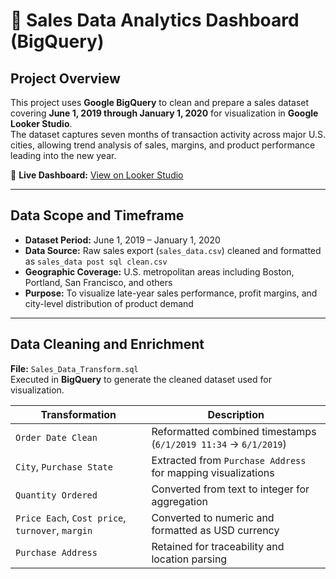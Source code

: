 # 🧾 Sales Data Analytics Dashboard (BigQuery)

## Project Overview
This project uses **Google BigQuery** to clean and prepare a sales dataset covering **June 1, 2019 through January 1, 2020** for visualization in **Google Looker Studio**.  
The dataset captures seven months of transaction activity across major U.S. cities, allowing trend analysis of sales, margins, and product performance leading into the new year.

🔗 **Live Dashboard:** [View on Looker Studio](https://lookerstudio.google.com/reporting/38e92f7a-6e6c-4cd4-8923-e8b01015def8)

---

## Data Scope and Timeframe
- **Dataset Period:** June 1, 2019 – January 1, 2020  
- **Data Source:** Raw sales export (`sales_data.csv`) cleaned and formatted as `sales_data post sql clean.csv`  
- **Geographic Coverage:** U.S. metropolitan areas including Boston, Portland, San Francisco, and others  
- **Purpose:** To visualize late-year sales performance, profit margins, and city-level distribution of product demand

---

## Data Cleaning and Enrichment

**File:** `Sales_Data_Transform.sql`  
Executed in **BigQuery** to generate the cleaned dataset used for visualization.

| Transformation | Description |
|----------------|-------------|
| `Order Date Clean` | Reformatted combined timestamps (`6/1/2019 11:34` → `6/1/2019`) |
| `City`, `Purchase State` | Extracted from `Purchase Address` for mapping visualizations |
| `Quantity Ordered` | Converted from text to integer for aggregation |
| `Price Each`, `Cost price`, `turnover`, `margin` | Converted to numeric and formatted as USD currency |
| `Purchase Address` | Retained for traceability and location parsing |

